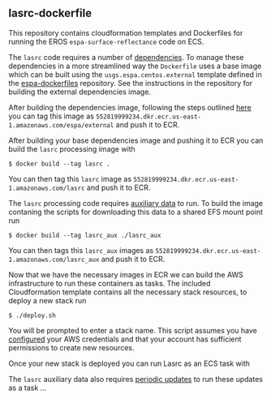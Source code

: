 ## lasrc-dockerfile
This repository contains cloudformation templates and Dockerfiles for running the EROS `espa-surface-reflectance` code on ECS. 

The `lasrc` code requires a number of [dependencies](https://github.com/developmentseed/espa-surface-reflectance/tree/master/lasrc#dependencies). To manage these dependencies in a more streamlined way the `Dockerfile` uses a base image which can be built using the `usgs.espa.centos.external` template defined in the [espa-dockerfiles](https://github.com/developmentseed/espa-dockerfiles) repository.
See the instructions in the repository for building the external dependencies image. 

After building the dependencies image, following the steps outlined [here](https://docs.aws.amazon.com/AmazonECR/latest/userguide/ECR_AWSCLI.html) you can tag this image as `552819999234.dkr.ecr.us-east-1.amazonaws.com/espa/external` and push it to ECR.

After building your base dependencies image and pushing it to ECR you can build the `lasrc` processing image with 
```shell
$ docker build --tag lasrc .
```
You can then tag this `lasrc` image as `552819999234.dkr.ecr.us-east-1.amazonaws.com/lasrc` and push it to ECR.

The `lasrc` processing code requires [auxiliary data](https://github.com/developmentseed/espa-surface-reflectance/tree/master/lasrc#downloads) to run.  To build the image contaning the scripts for downloading this data to a shared EFS mount point run
```shell
$ docker build --tag lasrc_aux ./lasrc_aux
```
You can then tags this `lasrc_aux` images as `552819999234.dkr.ecr.us-east-1.amazonaws.com/lasrc_aux` and push it to ECR.

Now that we have the necessary images in ECR we can build the AWS infrastructure to run these containers as tasks. The included Cloudformation template contains all the necessary stack resources, to deploy a new stack run

```shell
$ ./deploy.sh
```
You will be prompted to enter a stack name.  This script assumes you have [configured](https://docs.aws.amazon.com/cli/latest/userguide/cli-configure-files.html) your AWS credentials and that your account has sufficient permissions to create new resources. 

Once your new stack is deployed you can run Lasrc as an ECS task with 

The `lasrc` auxiliary data also requires [periodic updates](https://github.com/developmentseed/espa-surface-reflectance/tree/master/lasrc#auxiliary-data-updates) to run these updates as a task ...
